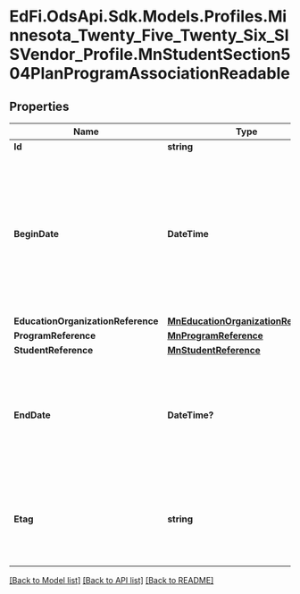 # EdFi.OdsApi.Sdk.Models.Profiles.Minnesota_Twenty_Five_Twenty_Six_SISVendor_Profile.MnStudentSection504PlanProgramAssociationReadable

## Properties

Name | Type | Description | Notes
------------ | ------------- | ------------- | -------------
**Id** | **string** |  | [optional] 
**BeginDate** | **DateTime** | The earliest date the student is involved with the program. Typically, this is the date the student becomes eligible for the program. | 
**EducationOrganizationReference** | [**MnEducationOrganizationReference**](MnEducationOrganizationReference.md) |  | 
**ProgramReference** | [**MnProgramReference**](MnProgramReference.md) |  | 
**StudentReference** | [**MnStudentReference**](MnStudentReference.md) |  | 
**EndDate** | **DateTime?** | The month, day, and year on which the student exited the program or stopped receiving services. | [optional] 
**Etag** | **string** | A unique system-generated value that identifies the version of the resource. | [optional] 

[[Back to Model list]](../README.md#documentation-for-models) [[Back to API list]](../README.md#documentation-for-api-endpoints) [[Back to README]](../README.md)


